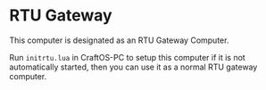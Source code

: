 # RTU Gateway
This computer is designated as an RTU Gateway Computer.

Run `initrtu.lua` in CraftOS-PC to setup this computer if it is not automatically started, then you can use it as a normal RTU gateway computer.
